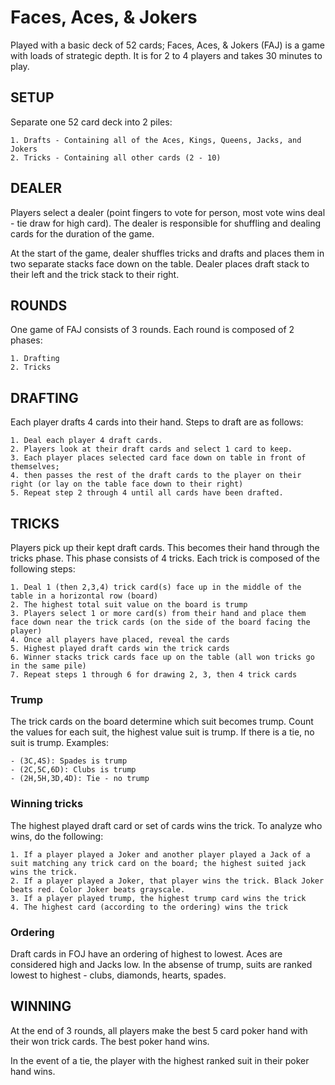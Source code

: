 # Faces, Aces, & Jokers

Played with a basic deck of 52 cards; Faces, Aces, & Jokers (FAJ) is a game with loads of strategic depth. It is for 2 to 4 players and takes 30 minutes to play.

## SETUP

Separate one 52 card deck into 2 piles:

	1. Drafts - Containing all of the Aces, Kings, Queens, Jacks, and Jokers
	2. Tricks - Containing all other cards (2 - 10)

## DEALER

Players select a dealer (point fingers to vote for person, most vote wins deal - tie draw for high card). The dealer is responsible for shuffling and dealing cards for the duration of the game.

At the start of the game, dealer shuffles tricks and drafts and places them in two separate stacks face down on the table. Dealer places draft stack to their left and the trick stack to their right.

## ROUNDS

One game of FAJ consists of 3 rounds. Each round is composed of 2 phases:

	1. Drafting
	2. Tricks

## DRAFTING

Each player drafts 4 cards into their hand. Steps to draft are as follows:

	1. Deal each player 4 draft cards.
	2. Players look at their draft cards and select 1 card to keep.
	3. Each player places selected card face down on table in front of themselves;
	4. then passes the rest of the draft cards to the player on their right (or lay on the table face down to their right)
	5. Repeat step 2 through 4 until all cards have been drafted.

## TRICKS

Players pick up their kept draft cards. This becomes their hand through the tricks phase. This phase consists of 4 tricks. Each trick is composed of the following steps:

 	1. Deal 1 (then 2,3,4) trick card(s) face up in the middle of the table in a horizontal row (board)
 	2. The highest total suit value on the board is trump
 	3. Players select 1 or more card(s) from their hand and place them face down near the trick cards (on the side of the board facing the player)
 	4. Once all players have placed, reveal the cards
 	5. Highest played draft cards win the trick cards
 	6. Winner stacks trick cards face up on the table (all won tricks go in the same pile)
 	7. Repeat steps 1 through 6 for drawing 2, 3, then 4 trick cards

### Trump
The trick cards on the board determine which suit becomes trump. Count the values for each suit, the highest value suit is trump. If there is a tie, no suit is trump. Examples:

	- (3C,4S): Spades is trump
	- (2C,5C,6D): Clubs is trump
	- (2H,5H,3D,4D): Tie - no trump

### Winning tricks
The highest played draft card or set of cards wins the trick. To analyze who wins, do the following:

	1. If a player played a Joker and another player played a Jack of a suit matching any trick card on the board; the highest suited jack wins the trick. 
	2. If a player played a Joker, that player wins the trick. Black Joker beats red. Color Joker beats grayscale.
	3. If a player played trump, the highest trump card wins the trick
	4. The highest card (according to the ordering) wins the trick

### Ordering
Draft cards in FOJ have an ordering of highest to lowest. Aces are considered high and Jacks low. In the absense of trump, suits are ranked lowest to highest - clubs, diamonds, hearts, spades.

## WINNING

At the end of 3 rounds, all players make the best 5 card poker hand with their won trick cards. The best poker hand wins.

In the event of a tie, the player with the highest ranked suit in their poker hand wins.